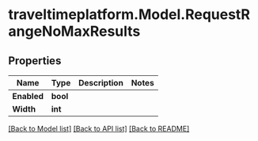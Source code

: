 # traveltimeplatform.Model.RequestRangeNoMaxResults
## Properties

Name | Type | Description | Notes
------------ | ------------- | ------------- | -------------
**Enabled** | **bool** |  | 
**Width** | **int** |  | 

[[Back to Model list]](../README.md#documentation-for-models) [[Back to API list]](../README.md#documentation-for-api-endpoints) [[Back to README]](../README.md)

